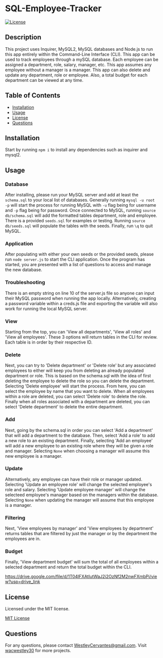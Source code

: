 # SQL-Employee-Tracker

[![License](https://img.shields.io/badge/License-MIT-green.svg)](https://opensource.org/licenses/MIT)

## Description

This project uses Inquirer, MySQL2, MySQL databases and Node.js to run this app entirely within the Command-Line Interface (CLI). This app can be used to track employees through a mySQL database. Each employee can be assigned a department, role, salary, manager, etc. This app assumes any employee without a manager is a manager. This app can also delete and update any department, role or employee. Also, a total budget for each department can be viewed at any time.

## Table of Contents

- [Installation](#installation)
- [Usage](#usage)
- [License](#license)
- [Questions](#questions)

## Installation

Start by running `npm i` to install any dependencies such as inquirer and mysql2.

## Usage

### Database
After installing, please run your MySQL server and add at least the `schema.sql` to your local list of databases. Generally running `mysql -u root -p` will start the process for running MySQL with `-u` flag being for username and `-p` flag being for password. Once connected to MySQL, running `source db/schema.sql` will add the formatted tables department, role and employee. There is a provided `seeds.sql` for examples or testing. Running `source db/seeds.sql` will populate the tables with the seeds. Finally, run `\q` to quit MySQL.

### Application
After populating with either your own seeds or the provided seeds, please run `node server.js` to start the CLI application. Once the program has started, you are presented with a list of questions to access and manage the new database.

### Troubleshooting
There is an empty string on line 10 of the server.js file so anyone can input their MySQL password when running the app locally. Alternatively, creating a password variable within a creds.js file and exporting the variable will also work for running the local MySQL server.

### View
Starting from the top, you can 'View all departments', 'View all roles' and 'View all employees'. These 3 options will return tables in the CLI for review. Each table is in order by their respective ID.


### Delete
Next, you can try to 'Delete department' or 'Delete role' but any associated employees to either will keep you from deleting an already populated department or role. This is based on the schema.sql with the idea of first deleting the employee to delete the role so you can delete the department. Selecting 'Delete employee' will start the process. From here, you can select the employee by name that you want to delete. When all employees within a role are deleted, you can select 'Delete role' to delete the role. Finally when all roles associated with a department are deleted, you can select 'Delete department' to delete the entire department.

### Add
Next, going by the schema.sql in order you can select 'Add a department' that will add a department to the database. Then, select 'Add a role' to add a new role to an existing department. Finally, selecting 'Add an employee' will add a new employee to an existing role where they will be given a role and manager. Selecting `None` when choosing a manager will assume this new employee is a manager.

### Update
Alternatively, any employee can have their role or manager updated. Selecting 'Update an employee role' will change the selected employee's role and salary. Selecting 'Update employee manager' will change the selecteed employee's manager based on the managers within the database. Selecting `None` when updating the manager will assume that this employee is a manager.

### Filtering
Next, 'View employees by manager' and 'View employees by department' returns tables that are filtered by just the manager or by the department the employees are in.

### Budget
Finally, 'View department budget' will sum the total of all employees within a  selected department and return the total budget within the CLI.

https://drive.google.com/file/d/1T04IFXAtIutWaJ2i2OzNf2M2nwFXmbPj/view?usp=drive_link

## License

Licensed under the MIT license.

[MIT License](https://opensource.org/licenses/MIT)

## Questions

For any questions, please contact WestleyCervantes@gmail.com. Visit [wacwestley30](https://github.com/wacwestley30) for more projects.

